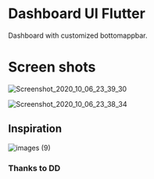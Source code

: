 # Dashboard UI Flutter

Dashboard with customized bottomappbar.

# Screen shots

![Screenshot_2020_10_06_23_39_30](https://user-images.githubusercontent.com/54774962/95250714-1c3eca80-0838-11eb-8b65-cc2e9ebc2efd.jpg)

![Screenshot_2020_10_06_23_38_34](https://user-images.githubusercontent.com/54774962/95250706-1a750700-0838-11eb-9084-7a6f20abc0ab.jpg)

## Inspiration

![images (9)](https://user-images.githubusercontent.com/54774962/95250718-1e088e00-0838-11eb-898f-260802b28289.jpeg)

### Thanks to DD
